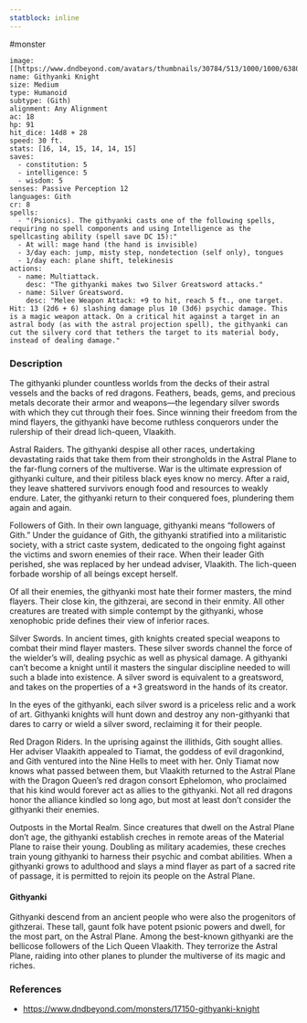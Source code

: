 ```yaml
---
statblock: inline
---
```

#monster

```statblock
image: [[https://www.dndbeyond.com/avatars/thumbnails/30784/513/1000/1000/638062044708531532.png]]
name: Githyanki Knight
size: Medium
type: Humanoid
subtype: (Gith)
alignment: Any Alignment
ac: 18
hp: 91
hit_dice: 14d8 + 28
speed: 30 ft.
stats: [16, 14, 15, 14, 14, 15]
saves:
  - constitution: 5
  - intelligence: 5
  - wisdom: 5
senses: Passive Perception 12
languages: Gith
cr: 8
spells:
  - "(Psionics). The githyanki casts one of the following spells, requiring no spell components and using Intelligence as the spellcasting ability (spell save DC 15):"
  - At will: mage hand (the hand is invisible)
  - 3/day each: jump, misty step, nondetection (self only), tongues
  - 1/day each: plane shift, telekinesis
actions:
  - name: Multiattack.
    desc: "The githyanki makes two Silver Greatsword attacks."
  - name: Silver Greatsword.
    desc: "Melee Weapon Attack: +9 to hit, reach 5 ft., one target. Hit: 13 (2d6 + 6) slashing damage plus 10 (3d6) psychic damage. This is a magic weapon attack. On a critical hit against a target in an astral body (as with the astral projection spell), the githyanki can cut the silvery cord that tethers the target to its material body, instead of dealing damage."
```

### Description

The githyanki plunder countless worlds from the decks of their astral vessels and the backs of red dragons. Feathers, beads, gems, and precious metals decorate their armor and weapons—the legendary silver swords with which they cut through their foes. Since winning their freedom from the mind flayers, the githyanki have become ruthless conquerors under the rulership of their dread lich-queen, Vlaakith.

Astral Raiders. The githyanki despise all other races, undertaking devastating raids that take them from their strongholds in the Astral Plane to the far-flung corners of the multiverse. War is the ultimate expression of githyanki culture, and their pitiless black eyes know no mercy. After a raid, they leave shattered survivors enough food and resources to weakly endure. Later, the githyanki return to their conquered foes, plundering them again and again.

Followers of Gith. In their own language, githyanki means “followers of Gith.” Under the guidance of Gith, the githyanki stratified into a militaristic society, with a strict caste system, dedicated to the ongoing fight against the victims and sworn enemies of their race. When their leader Gith perished, she was replaced by her undead adviser, Vlaakith. The lich-queen forbade worship of all beings except herself.

Of all their enemies, the githyanki most hate their former masters, the mind flayers. Their close kin, the githzerai, are second in their enmity. All other creatures are treated with simple contempt by the githyanki, whose xenophobic pride defines their view of inferior races.

Silver Swords. In ancient times, gith knights created special weapons to combat their mind flayer masters. These silver swords channel the force of the wielder’s will, dealing psychic as well as physical damage. A githyanki can’t become a knight until it masters the singular discipline needed to will such a blade into existence. A silver sword is equivalent to a greatsword, and takes on the properties of a +3 greatsword in the hands of its creator.

In the eyes of the githyanki, each silver sword is a priceless relic and a work of art. Githyanki knights will hunt down and destroy any non-githyanki that dares to carry or wield a silver sword, reclaiming it for their people.

Red Dragon Riders. In the uprising against the illithids, Gith sought allies. Her adviser Vlaakith appealed to Tiamat, the goddess of evil dragonkind, and Gith ventured into the Nine Hells to meet with her. Only Tiamat now knows what passed between them, but Vlaakith returned to the Astral Plane with the Dragon Queen’s red dragon consort Ephelomon, who proclaimed that his kind would forever act as allies to the githyanki. Not all red dragons honor the alliance kindled so long ago, but most at least don’t consider the githyanki their enemies.

Outposts in the Mortal Realm. Since creatures that dwell on the Astral Plane don’t age, the githyanki establish creches in remote areas of the Material Plane to raise their young. Doubling as military academies, these creches train young githyanki to harness their psychic and combat abilities. When a githyanki grows to adulthood and slays a mind flayer as part of a sacred rite of passage, it is permitted to rejoin its people on the Astral Plane.

#### Githyanki

Githyanki descend from an ancient people who were also the progenitors of githzerai. These tall, gaunt folk have potent psionic powers and dwell, for the most part, on the Astral Plane. Among the best-known githyanki are the bellicose followers of the Lich Queen Vlaakith. They terrorize the Astral Plane, raiding into other planes to plunder the multiverse of its magic and riches.

### References

* https://www.dndbeyond.com/monsters/17150-githyanki-knight